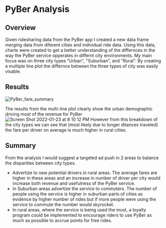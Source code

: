 # PyBer Analysis
## Overview
Given ridesharing data from the PyBer app I created a new data frame merging data from diferent cities and individual ride data. Using this data, charts were created to get a better understanding of the differnces in the way the PyBer service opperates in differnt city environments. My main focus was on three city types "Urban", "Suburban", and "Rural". By creating a multiple line plot the differnce between the three types of city was easily visable. 
## Results

![PyBer_fare_summary](https://user-images.githubusercontent.com/65744738/150706401-497ccf97-827f-4bf8-8858-c9adac4777b0.png)

The results from the multi-line plot clearly show the urban demographic driving most of the revenue for PyBer
![Screen Shot 2022-01-23 at 8 10 12 PM](https://user-images.githubusercontent.com/65744738/150706769-7fd5083c-deab-46a8-9829-6abea37d7ada.png)
However from this breakdown of the city types we can see that (most likely due to longer ditances traveled) the fare per driver on average is much higher in rural cities. 
## Summary
From the analysis I would suggest a targeted ad push in 2 areas to balance the disparities between city types. 
* Advertize to new potential drivers in rural areas. The average fares are higher in these areas and an increase in number of driver per city would increase both revenue and usefulness of the PyBer service.
* In Suburban areas advertize the service to commuters. The number of people using the service is higher in suburban parts of cities as evidence by higher number of rides but if more people were using the service to commute the number would skyrocket.
* In rural areas, where the service is being used the most, a loyalty program could be implemented to encourage riders to use PyBer as much as possible to accrue points for free rides.
